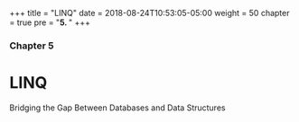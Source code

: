 +++
title = "LINQ"
date = 2018-08-24T10:53:05-05:00
weight = 50
chapter = true
pre = "<b>5. </b>"
+++

### Chapter 5

# LINQ

Bridging the Gap Between Databases and Data Structures
